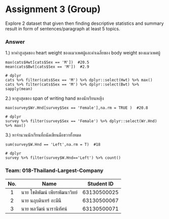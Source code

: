 # Assignment 3 (Group)
Explore 2 dataset that given then finding descriptive statistics and summary result in form of sentences/paragraph at least 5 topics.

### Answer

1.) หาค่าสูงสุดของ heart weight ของแมวเพศผู้และค่าเฉลี่ยของ body weight ของแมวเพศผู้
```{R}
max(cats$Hwt[cats$Sex == 'M'])  #20.5
mean(cats$Bwt[cats$Sex == 'M'])  #2.9
```
```{R}
# dplyr
cats %>% filter(cats$Sex == 'M') %>% dplyr::select(Hwt) %>% max()
cats %>% filter(cats$Sex == 'M') %>% dplyr::select(Bwt) %>% sapply(mean)
```

2.) หาสูงสุดของ span of writing hand ของนักเรียนหญิง
```{R}
max(survey$Wr.Hnd[survey$Sex == 'Female'],na.rm = TRUE )  #20.8
```
```{R}
# dplyr
survey %>% filter(survey$Sex == 'Female') %>% dplyr::select(Wr.Hnd) %>% max()
```
3.) หาจำนวนนักเรียนที่ถนัดเขียนมือขวาทั้งหมด
```{R}
sum(survey$W.Hnd == 'Left',na.rm = T)  #18
```
```{R}
# dplyr
survey %>% filter(survey$W.Hnd=='Left') %>% count()
```




### Team: 018-Thailand-Largest-Company
| No. | Name              | Student ID   |
|:---:|-------------------|--------------|
|  1  | นาย โชติพัฒน์ เพียรพัฒนาวิทย์    | 63130500025  |
|  2  | นาย นฤบดินทร์ อะมีนี   | 63130500067  |
|  3  | นาย พลวัฒน์ นารานิทัศน์   | 63130500071 |
